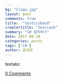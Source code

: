 ```yaml
---
bg: "Clogo.jpg"
layout: post
comments: true
title:  "testcccbasd"
crawlertitle: "tesccasb"
summary: "C# 설치하기"
date: 2017-08-28
categories: posts
tags: ['C#']
author: 윤대희
---
```


testabc

<a href="https://076923.github.io{{ post.url }}#disqus_thread" data-disqus-identifier="{{ page.id }}">0 Comments</a>
